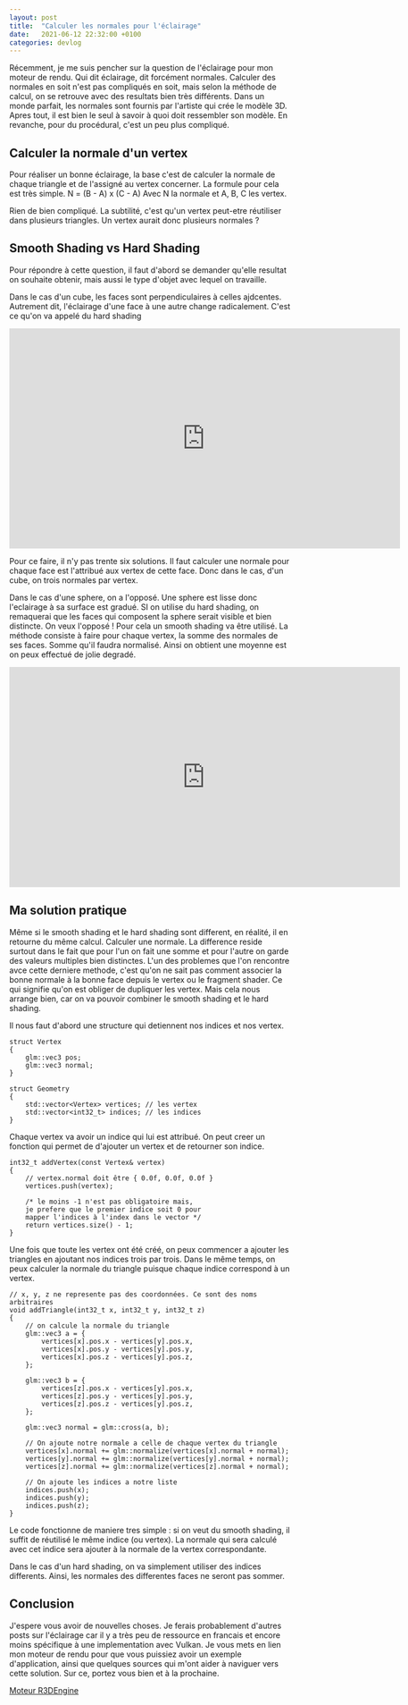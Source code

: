 ```yaml
---
layout: post
title:  "Calculer les normales pour l'éclairage"
date:   2021-06-12 22:32:00 +0100
categories: devlog
---
```


Récemment, je me suis pencher sur la question de l'éclairage pour mon moteur de rendu. Qui dit éclairage, dit forcément normales. Calculer des normales en soit n'est pas compliqués en soit, mais selon la méthode de calcul, on se retrouve avec des resultats bien très différents. Dans un monde parfait, les normales sont fournis par l'artiste qui crée le modèle 3D. Apres tout, il est bien le seul à savoir à quoi doit ressembler son modèle. En revanche, pour du procédural, c'est un peu plus compliqué.

## Calculer la normale d'un vertex

Pour réaliser un bonne éclairage, la base c'est de calculer la normale de chaque triangle et de l'assigné au vertex concerner. La formule pour cela est très simple.
N = (B - A) x (C - A)
Avec N la normale et A, B, C les vertex.

Rien de bien compliqué. La subtilité, c'est qu'un vertex peut-etre réutiliser dans plusieurs triangles. Un vertex aurait donc plusieurs normales ?

## Smooth Shading vs Hard Shading

Pour répondre à cette question, il faut d'abord se demander qu'elle resultat on souhaite obtenir, mais aussi le type d'objet avec lequel on travaille.

Dans le cas d'un cube, les faces sont perpendiculaires à celles ajdcentes. Autrement dit, l'éclairage d'une face à une autre change radicalement. C'est ce qu'on va appelé du hard shading

<iframe style="margin:0 auto; display: block;" width="700" height="394" src="https://www.youtube.com/embed/abdZcInc1OI" title="YouTube video player" frameborder="0" allow="accelerometer; autoplay; clipboard-write; encrypted-media; gyroscope; picture-in-picture" allowfullscreen></iframe>

Pour ce faire, il n'y pas trente six solutions. Il faut calculer une normale pour chaque face est l'attribué aux vertex de cette face. Donc dans le cas, d'un cube, on trois normales par vertex.

Dans le cas d'une sphere, on a l'opposé. Une sphere est lisse donc l'eclairage à sa surface est gradué. SI on utilise du hard shading, on remaquerai que les faces qui composent la sphere serait visible et bien distincte. On veux l'opposé ! Pour cela un smooth shading va être utilisé. La méthode consiste à faire pour chaque vertex, la somme des normales de ses faces. Somme qu'il faudra normalisé. Ainsi on obtient une moyenne est on peux effectué de jolie degradé.

<iframe style="margin:0 auto; display: block;" width="700" height="394" src="https://www.youtube.com/embed/ZRR2yRtXMkU" title="YouTube video player" frameborder="0" allow="accelerometer; autoplay; clipboard-write; encrypted-media; gyroscope; picture-in-picture" allowfullscreen></iframe>

## Ma solution pratique

Même si le smooth shading et le hard shading sont different, en réalité, il en retourne du même calcul. Calculer une normale. La difference reside surtout dans le fait que pour l'un on fait une somme et pour l'autre on garde des valeurs multiples bien distinctes. L'un des problemes que l'on rencontre avce cette derniere methode, c'est qu'on ne sait pas comment associer la bonne normale à la bonne face depuis le vertex ou le fragment shader. Ce qui signifie qu'on est obliger de dupliquer les vertex. Mais cela nous arrange bien, car on va pouvoir combiner le smooth shading et le hard shading.

Il nous faut d'abord une structure qui detiennent nos indices et nos vertex.

    struct Vertex
    {
        glm::vec3 pos;
	    glm::vec3 normal;
    }

    struct Geometry
    {
        std::vector<Vertex> vertices; // les vertex
        std::vector<int32_t> indices; // les indices
    }

Chaque vertex va avoir un indice qui lui est attribué. On peut creer un fonction qui permet de d'ajouter un vertex et de retourner son indice.

    int32_t addVertex(const Vertex& vertex)
    {
        // vertex.normal doit être { 0.0f, 0.0f, 0.0f }
        vertices.push(vertex);

        /* le moins -1 n'est pas obligatoire mais,
        je prefere que le premier indice soit 0 pour 
        mapper l'indices à l'index dans le vector */
        return vertices.size() - 1;
    }

Une fois que toute les vertex ont été créé, on peux commencer a ajouter les triangles en ajoutant nos indices trois par trois. Dans le même temps, on peux calculer la normale du triangle puisque chaque indice correspond à un vertex.

    // x, y, z ne represente pas des coordonnées. Ce sont des noms arbitraires
    void addTriangle(int32_t x, int32_t y, int32_t z)
    {
        // on calcule la normale du triangle
        glm::vec3 a = {
			vertices[x].pos.x - vertices[y].pos.x,
			vertices[x].pos.y - vertices[y].pos.y,
			vertices[x].pos.z - vertices[y].pos.z,
		};

		glm::vec3 b = {
			vertices[z].pos.x - vertices[y].pos.x,
			vertices[z].pos.y - vertices[y].pos.y,
			vertices[z].pos.z - vertices[y].pos.z,
		};

		glm::vec3 normal = glm::cross(a, b);

		// On ajoute notre normale a celle de chaque vertex du triangle
		vertices[x].normal += glm::normalize(vertices[x].normal + normal);
		vertices[y].normal += glm::normalize(vertices[y].normal + normal);
		vertices[z].normal += glm::normalize(vertices[z].normal + normal);

        // On ajoute les indices a notre liste
        indices.push(x);
        indices.push(y);
        indices.push(z);
    }

Le code fonctionne de maniere tres simple : si on veut du smooth shading, il suffit de réutilisé le même indice (ou vertex). La normale qui sera calculé avec cet indice sera ajouter à la normale de la vertex correspondante.

Dans le cas d'un hard shading, on va simplement utiliser des indices differents. Ainsi, les normales des differentes faces ne seront pas sommer.

## Conclusion

J'espere vous avoir de nouvelles choses. Je ferais probablement d'autres posts sur l'éclairage car il y a très peu de ressource en francais et encore moins spécifique à une implementation avec Vulkan. Je vous mets en lien mon moteur de rendu pour que vous puissiez avoir un exemple d'application, ainsi que quelques sources qui m'ont aider à naviguer vers cette solution. Sur ce, portez vous bien et à la prochaine.

[Moteur R3DEngine](https://github.com/MrScriptX/R3D_Engine)
